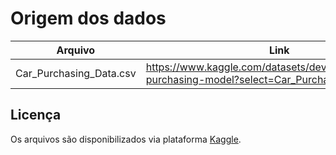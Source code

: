 # Origem dos dados

Arquivo | Link
--------|-------
Car_Purchasing_Data.csv    |   https://www.kaggle.com/datasets/dev0914sharma/car-purchasing-model?select=Car_Purchasing_Data.csv

## Licença

Os arquivos são disponibilizados via plataforma [Kaggle](https://www.kaggle.com/datasets/dev0914sharma/car-purchasing-model).